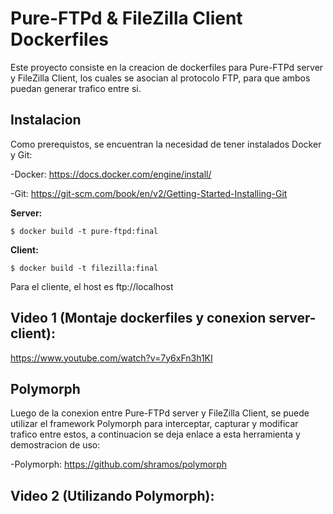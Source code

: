 # Pure-FTPd & FileZilla Client Dockerfiles
Este proyecto consiste en la creacion de dockerfiles para Pure-FTPd server y FileZilla Client, los cuales se asocian al protocolo FTP, para que ambos puedan generar trafico entre si.
## Instalacion
Como prerequistos, se encuentran la necesidad de tener instalados Docker y Git:

-Docker: https://docs.docker.com/engine/install/

-Git:  https://git-scm.com/book/en/v2/Getting-Started-Installing-Git

**Server:**
```
$ docker build -t pure-ftpd:final
```
**Client:**
```
$ docker build -t filezilla:final
```
Para el cliente, el host es ftp://localhost

## Video 1 (Montaje dockerfiles y conexion server-client):
https://www.youtube.com/watch?v=7y6xFn3h1KI

## Polymorph
Luego de la conexion entre Pure-FTPd server y FileZilla Client, se puede utilizar el framework Polymorph para interceptar, capturar y modificar trafico entre estos, a continuacion se deja enlace a esta herramienta y demostracion de uso:

-Polymorph: https://github.com/shramos/polymorph

## Video 2 (Utilizando Polymorph):

